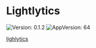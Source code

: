 # Lightlytics

![Version: 0.1.2](https://img.shields.io/badge/Version-0.1.2-informational?style=flat-square) ![AppVersion: 64](https://img.shields.io/badge/AppVersion-64-informational?style=flat-square)

[lighlytics](https://www.lightlytics.com) 

